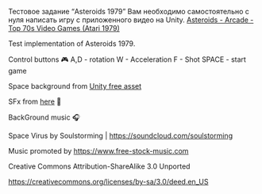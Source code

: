 Тестовое задание “Asteroids 1979”  Вам необходимо самостоятельно с нуля написать игру с приложенного видео на Unity. 
[Asteroids - Arcade - Top 70s Video Games (Atari 1979)](https://www.youtube.com/watch?v=cZfsnA7dAHI) 


Test implementation of Asteroids 1979.

Сontrol buttons 🎮 A,D - rotation W - Acceleration F - Shot  SPACE  - start game

Space background from [Unity free asset](https://assetstore.unity.com/packages/2d/textures-materials/sky/skybox-series-free-103633)

SFx from [here](https://github.com/Kavex/GameSounds) 🎼

BackGround music 🎧

Space Virus by Soulstorming | https://soundcloud.com/soulstorming

Music promoted by https://www.free-stock-music.com

Creative Commons Attribution-ShareAlike 3.0 Unported

https://creativecommons.org/licenses/by-sa/3.0/deed.en_US
